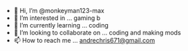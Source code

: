 - 👋 Hi, I’m @monkeyman123-max
- 👀 I’m interested in ... gaming b
- 🌱 I’m currently learning ... coding
- 💞️ I’m looking to collaborate on ... coding and making mods
- 📫 How to reach me ... andrechris671@gmail.com

<!---
monkeyman123-max/monkeyman123-max is a ✨ special ✨ repository because its `README.md` (this file) appears on your GitHub profile.
You can click the Preview link to take a look at your changes.
--->

